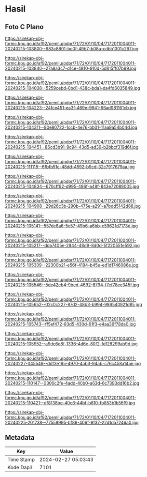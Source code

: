 # Hasil

## Foto C Plano

https://sirekap-obj-formc.kpu.go.id/af92/pemilu/pdpr/71/72/01/10/04/7172011004011-20240215-103800--983c8801-bc0f-49b7-b08a-cdbb1301c297.jpg

https://sirekap-obj-formc.kpu.go.id/af92/pemilu/pdpr/71/72/01/10/04/7172011004011-20240215-103840--27a8a3c7-d1ce-4810-910d-5d815ff07b99.jpg

https://sirekap-obj-formc.kpu.go.id/af92/pemilu/pdpr/71/72/01/10/04/7172011004011-20240215-104038--5259cebd-0bd1-438c-bda1-da4fd6035849.jpg

https://sirekap-obj-formc.kpu.go.id/af92/pemilu/pdpr/71/72/01/10/04/7172011004011-20240215-104223--24fce451-ea3f-469e-9941-66ad981161cb.jpg

https://sirekap-obj-formc.kpu.go.id/af92/pemilu/pdpr/71/72/01/10/04/7172011004011-20240215-104311--90e80722-1ccb-4e76-bb01-11aa9a54b04d.jpg

https://sirekap-obj-formc.kpu.go.id/af92/pemilu/pdpr/71/72/01/10/04/7172011004011-20240215-104451--86cd3b91-9c94-43d5-ad39-b2bbcf319d6f.jpg

https://sirekap-obj-formc.kpu.go.id/af92/pemilu/pdpr/71/72/01/10/04/7172011004011-20240215-111118--6fbfb51c-48dd-4592-b9cd-32c7917679aa.jpg

https://sirekap-obj-formc.kpu.go.id/af92/pemilu/pdpr/71/72/01/10/04/7172011004011-20240215-104834--670cff92-d995-496f-a48f-843e72089005.jpg

https://sirekap-obj-formc.kpu.go.id/af92/pemilu/pdpr/71/72/01/10/04/7172011004011-20240215-104908--29d26c3b-290b-475e-a291-a7bdd5142d88.jpg

https://sirekap-obj-formc.kpu.go.id/af92/pemilu/pdpr/71/72/01/10/04/7172011004011-20240215-105141--557dc8a6-5c57-49b6-a6bb-c59621d7173d.jpg

https://sirekap-obj-formc.kpu.go.id/af92/pemilu/pdpr/71/72/01/10/04/7172011004011-20240215-105217--dda7405e-2844-48d9-8d0d-5f220551e592.jpg

https://sirekap-obj-formc.kpu.go.id/af92/pemilu/pdpr/71/72/01/10/04/7172011004011-20240215-105309--22300b21-e56f-4194-b45e-ed1d1746086e.jpg

https://sirekap-obj-formc.kpu.go.id/af92/pemilu/pdpr/71/72/01/10/04/7172011004011-20240215-105546--5de42eb4-9bed-4692-8794-f7cf78ec345f.jpg

https://sirekap-obj-formc.kpu.go.id/af92/pemilu/pdpr/71/72/01/10/04/7172011004011-20240215-105652--02c0c227-87d2-48b3-b994-986540921d85.jpg

https://sirekap-obj-formc.kpu.go.id/af92/pemilu/pdpr/71/72/01/10/04/7172011004011-20240215-105743--ff5ef472-83d5-430d-91f3-e4aa36f78da0.jpg

https://sirekap-obj-formc.kpu.go.id/af92/pemilu/pdpr/71/72/01/10/04/7172011004011-20240215-105952--a9dc6e8f-1336-4d6e-80f2-fdf28299ab9d.jpg

https://sirekap-obj-formc.kpu.go.id/af92/pemilu/pdpr/71/72/01/10/04/7172011004011-20240227-045546--ddf3e195-4970-4ab3-94ab-c76c458a14ae.jpg

https://sirekap-obj-formc.kpu.go.id/af92/pemilu/pdpr/71/72/01/10/04/7172011004011-20240215-110147--0300c2fe-4add-40b0-a63d-6c7393dd16b2.jpg

https://sirekap-obj-formc.kpu.go.id/af92/pemilu/pdpr/71/72/01/10/04/7172011004011-20240215-110421--df8138be-40c6-44bf-b810-fb853b1b56f9.jpg

https://sirekap-obj-formc.kpu.go.id/af92/pemilu/pdpr/71/72/01/10/04/7172011004011-20240225-201738--77558995-bf89-406f-9f37-22d1da7246a0.jpg


## Metadata

| Key        | Value               |
| ---------- | ------------------- |
| Time Stamp | 2024-02-27 05:03:43 |
| Kode Dapil | 7101                |



